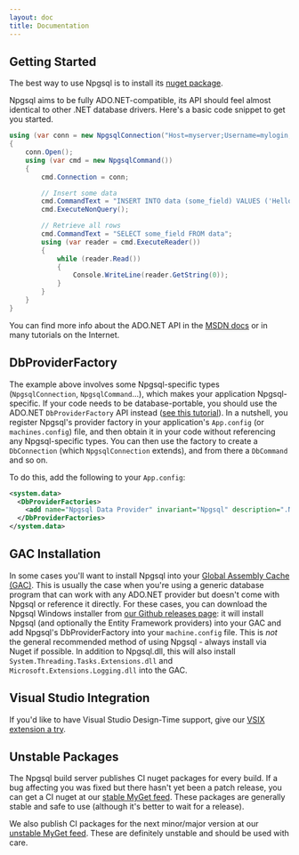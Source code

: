 ```yaml
---
layout: doc
title: Documentation
---
```


## Getting Started

The best way to use Npgsql is to install its [nuget package](https://www.nuget.org/packages/Npgsql/).

Npgsql aims to be fully ADO.NET-compatible, its API should feel almost identical to other .NET database drivers.
Here's a basic code snippet to get you started.

```c#
using (var conn = new NpgsqlConnection("Host=myserver;Username=mylogin;Password=mypass;Database=mydatabase"))
{
    conn.Open();
    using (var cmd = new NpgsqlCommand())
    {
        cmd.Connection = conn;

        // Insert some data
        cmd.CommandText = "INSERT INTO data (some_field) VALUES ('Hello world')";
        cmd.ExecuteNonQuery();

        // Retrieve all rows
        cmd.CommandText = "SELECT some_field FROM data";
        using (var reader = cmd.ExecuteReader())
        {
            while (reader.Read())
            {
                Console.WriteLine(reader.GetString(0));
            }
        }
    }
}
```

You can find more info about the ADO.NET API in the [MSDN docs](https://msdn.microsoft.com/en-us/library/h43ks021(v=vs.110).aspx)
or in many tutorials on the Internet.

## DbProviderFactory

The example above involves some Npgsql-specific types (`NpgsqlConnection`, `NpgsqlCommand`...), which makes your application Npgsql-specific. If your code needs to be database-portable, you should use the ADO.NET `DbProviderFactory` API instead ([see this tutorial](https://msdn.microsoft.com/en-us/library/dd0w4a2z%28v=vs.110%29.aspx?f=255&MSPPError=-21472173960)). In a nutshell, you register Npgsql's provider factory in your application's `App.config` (or `machines.config`) file, and then obtain it in your code without referencing any Npgsql-specific types. You can then use the factory to create a `DbConnection` (which `NpgsqlConnection` extends), and from there a `DbCommand` and so on.

To do this, add the following to your `App.config`:

```xml
<system.data>
  <DbProviderFactories>
    <add name="Npgsql Data Provider" invariant="Npgsql" description=".Net Data Provider for PostgreSQL" type="Npgsql.NpgsqlFactory, Npgsql, Culture=neutral, PublicKeyToken=5d8b90d52f46fda7"/>
  </DbProviderFactories>
</system.data>
```

## GAC Installation

In some cases you'll want to install Npgsql into your [Global Assembly Cache (GAC)](https://msdn.microsoft.com/en-us/library/yf1d93sz%28v=vs.110%29.aspx?f=255&MSPPError=-2147217396). This is usually the case when you're using a generic database program that can work with any ADO.NET provider but doesn't come with Npgsql or reference it directly. For these cases, you can download the Npgsql Windows installer from [our Github releases page](https://github.com/npgsql/npgsql/releases): it will install Npgsql (and optionally the Entity Framework providers) into your GAC and add Npgsql's DbProviderFactory into your `machine.config` file.  This is *not* the general recommended method of using Npgsql - always install via Nuget if possible. In addition to Npgsql.dll, this will also install `System.Threading.Tasks.Extensions.dll` and `Microsoft.Extensions.Logging.dll` into the GAC.

## Visual Studio Integration

If you'd like to have Visual Studio Design-Time support, give our [VSIX extension a try](ddex.md).

## Unstable Packages

The Npgsql build server publishes CI nuget packages for every build. If a bug affecting you was fixed but there hasn't yet been a patch release,
you can get a CI nuget at our [stable MyGet feed](https://www.myget.org/gallery/npgsql). These packages are generally stable and
safe to use (although it's better to wait for a release).

We also publish CI packages for the next minor/major version at our [unstable MyGet feed](https://www.myget.org/gallery/npgsql-unstable).
These are definitely unstable and should be used with care.
